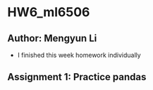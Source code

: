 # HW6_ml6506
## Author: Mengyun Li
* I finished this week homework individually
## Assignment 1: Practice pandas
